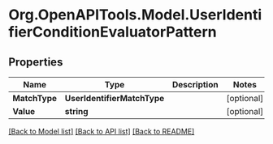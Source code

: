 # Org.OpenAPITools.Model.UserIdentifierConditionEvaluatorPattern

## Properties

Name | Type | Description | Notes
------------ | ------------- | ------------- | -------------
**MatchType** | **UserIdentifierMatchType** |  | [optional] 
**Value** | **string** |  | [optional] 

[[Back to Model list]](../README.md#documentation-for-models) [[Back to API list]](../README.md#documentation-for-api-endpoints) [[Back to README]](../README.md)

